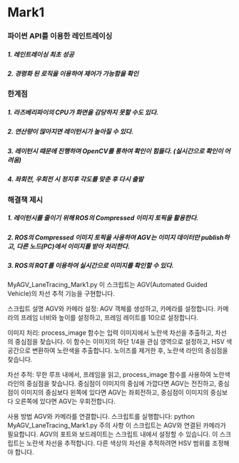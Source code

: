 # Mark1

### 파이썬 API를 이용한 레인트레이싱
##### 1. 레인트레이싱 최초 성공
##### 2. 경령화 된 로직을 이용하여 제어가 가능함을 확인

### 한계점
##### 1. 라즈베리파이의 CPU가 화면을 감당하지 못할 수도 있다.
##### 2. 연산량이 많아지면 레이턴시가 높아질 수 있다.
##### 3. 레이턴시 때문에 진행하며 OpenCV를 통하여 확인이 힘들다. (실시간으로 확인이 어려움)
##### 4. 좌회전, 우회전 시 정지후 각도를 맞춘 후 다시 출발

### 해결책 제시
##### 1. 레이턴시를 줄이기 위해 ROS의 Compressed 이미지 토픽을 활용한다.
##### 2. ROS의 Compressed 이미지 토픽을 사용하여 AGV는 이미지 데이터만 publish하고, 다른 노드(PC)에서 이미지를 받아 처리한다.
##### 3. ROS의 RQT를 이용하여 실시간으로 이미지를 확인할 수 있다.


MyAGV_LaneTracing_Mark1.py
이 스크립트는 AGV(Automated Guided Vehicle)의 차선 추적 기능을 구현합니다.

스크립트 설명
AGV와 카메라 설정: AGV 객체를 생성하고, 카메라를 설정합니다. 카메라의 프레임 너비와 높이를 설정하고, 프레임 레이트를 10으로 설정합니다.

이미지 처리: process_image 함수는 입력 이미지에서 노란색 차선을 추출하고, 차선의 중심점을 찾습니다. 이 함수는 이미지의 하단 1/4을 관심 영역으로 설정하고, HSV 색공간으로 변환하여 노란색을 추출합니다. 노이즈를 제거한 후, 노란색 라인의 중심점을 찾습니다.

차선 추적: 무한 루프 내에서, 프레임을 읽고, process_image 함수를 사용하여 노란색 라인의 중심점을 찾습니다. 중심점이 이미지의 중심에 가깝다면 AGV는 전진하고, 중심점이 이미지의 중심보다 왼쪽에 있다면 AGV는 좌회전하고, 중심점이 이미지의 중심보다 오른쪽에 있다면 AGV는 우회전합니다.

사용 방법
AGV와 카메라를 연결합니다.
스크립트를 실행합니다: python MyAGV_LaneTracing_Mark1.py
주의 사항
이 스크립트는 AGV와 연결된 카메라가 필요합니다.
AGV의 포트와 보드레이트는 스크립트 내에서 설정할 수 있습니다.
이 스크립트는 노란색 차선을 추적합니다. 다른 색상의 차선을 추적하려면 HSV 범위를 조정해야 합니다.
